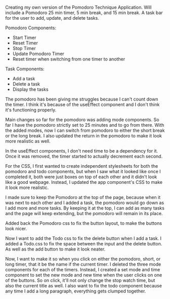 Creating my own version of the Pomodoro Technique Application.
Will include a Pomodoro 25 min timer, 5 min break, and 15 min break.
A task bar for the user to add, update, and delete tasks.

Pomodoro Components:
- Start Timer
- Reset Timer
- Stop Timer
- Update Pomodoro Timer
- Reset timer when switching from one timer to another

Task Components:
- Add a task
- Delete a task
- Display the tasks 

The pomodoro has been giving me struggles because I can't count down the timer. 
I think it's because of the useEffect component and I don't think it's functioning properly. 

Main changes so far for the pomodoro was adding mode components. So far I have the pomodoro strictly set to
25 minutes and to go from there. With the added modes, now I can switch from pomodoro to either the short break 
or the long break. I also updated the return in the pomodoro to make it look more realistic as well.

In the useEffect components, I don't need time to be a dependency for it. Once it was removed, the timer 
started to actually decrement each second.

For the CSS, I first wanted to create independent stylesheets for both the pomodoro and todo components,
but when I saw what it looked like once I completed it, both were just boxes on top of each other and it 
didn't look like a good webpage. Instead, I updated the app component's CSS to make it look more realistic. 

I made sure to keep the Pomodoro at the top of the page, because when it was next to each other and I added 
a task, the pomodoro would go down as I add more and more tasks. By keeping it at the top, I can add as many tasks and the page will keep extending, but the pomodoro will remain in its place.

Added back the Pomodoro css to fix the button layout, to make the buttons look nicer.

Now I want to add the Todo css to fix the delete button when I add a task. 
I added a Todo.css to fix the space between the input and the delete button. 
As well as the add button to make it look neater. 

Now, I want to make it so when you click on either the pomodoro, short, or long timer, that it be the name
if the current timer. 
I deleted the three mode components for each of the timers. Instead, I created a set mode and time component to set
the new mode and new time when the user clicks on one of the buttons. So on click, it'll not only change the stop
watch time, but also the current title as well.
I also want to fix the todo component because any time I add a long paragraph, everything gets clumped together. 

